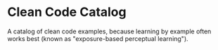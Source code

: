 # Clean Code Catalog

A catalog of clean code examples, because learning by example often works best (known as "exposure-based perceptual learning").
